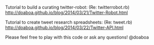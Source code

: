 Tutorial to build a curating twitter-robot: (Re: twitterrobot.rb)
http://doaboa.github.io/blog/2014/03/21/Twitter-Robot.html

Tutorial to create tweet research spreadsheets: (Re: tweet.rb)
http://doaboa.github.io/blog/2014/03/22/Twitter-API.html

Please feel free to play with this code or ask any questions! @doaboa
